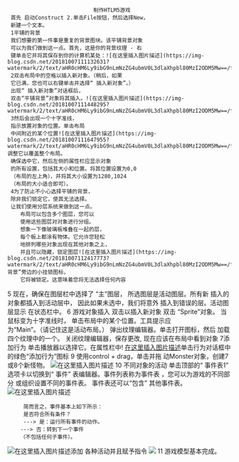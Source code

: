 ﻿                               制作HTLM5游戏
     首先 启动Construct 2.单击File按钮，然后选择New，
     新建一个文本。
     1平铺的背景
     我们想要的第一件事是重复的背景图块。该平铺背景对象
     可以为我们做到这一点。首先，这是你的背景纹理 - 右
     键单击​​它并将其保存到你的计算机某处：![在这里插入图片描述](https://img-blog.csdn.net/20181007111132631?watermark/2/text/aHR0cHM6Ly9ibG9nLmNzZG4ubmV0L3dlaXhpbl80MzI2ODM5Mw==/font/5a6L5L2T/fontsize/400/fill/I0JBQkFCMA==/dissolve/70)
     2双击布局中的空格以插入新对象。（稍后，如果
     它已满，您也可以右键单击并选择“ 插入新对象”。）
     出现“ 插入新对象”对话框后，
     双击“平铺背景”对象将其插入。![在这里插入图片描述](https://img-blog.csdn.net/20181007111448295?watermark/2/text/aHR0cHM6Ly9ibG9nLmNzZG4ubmV0L3dlaXhpbl80MzI2ODM5Mw==/font/5a6L5L2T/fontsize/400/fill/I0JBQkFCMA==/dissolve/70)
     3然后会出现一个十字准线，
     指示放置对象的位置。单击布局
     中间附近的某个位置![在这里插入图片描述](https://img-blog.csdn.net/20181007111647955?watermark/2/text/aHR0cHM6Ly9ibG9nLmNzZG4ubmV0L3dlaXhpbl80MzI2ODM5Mw==/font/5a6L5L2T/fontsize/400/fill/I0JBQkFCMA==/dissolve/70)调整它以覆盖整个布局。
     确保选中它，然后左侧的属性栏应显示对象
     的所有设置，包括其大小和位置。将其位置设置为0,0
     （布局的左上角），并将其大小设置为1280,1024
     （布局的大小适合即可）。
     4为了防止不小心选择平铺的背景，
     除非我们锁定它，使其无法选择。
     让我们使用分层系统来做到这一点。
        布局可以包含多个图层，您可以
        使用这些图层对对象进行分组。
        想象一下像玻璃板堆叠在一起的层，
        每个板上都涂有物体。它允许您轻松
        地排列哪些对象出现在其他对象之上，
        并且可以隐藏，锁定图层![在这里插入图片描述](https://img-blog.csdn.net/20181007112417773?watermark/2/text/aHR0cHM6Ly9ibG9nLmNzZG4ubmV0L3dlaXhpbl80MzI2ODM5Mw==/font/5a6L5L2T/fontsize/400/fill/I0JBQkFCMA==/dissolve/70)背景”旁边的小挂锁图标，
        它将被锁定。这意味着您将无法选择任何内容
  5      现在，确保在图层栏中选择了
      “主”图层，
        所选图层是活动图层。所有新
        插入的对象都插入到活动层中，
        因此如果未选中，我们将意外
        插入到错误的层。活动图层显示
        在状态栏中。
  6  游戏对象插入
       双击以插入新对象
       双击 “Sprite”对象。
       当鼠标变为十字准线时，
       单击布局中的某个位置。工具提示应         
       为“Main”。（请记住这是活动布局。）
       弹出纹理编辑器。单击打开图标，然后
       加载四个纹理中的一个。
        关闭纹理编辑器，保存更改,
        现在应该在布局中看到对象
    7添加行为
      单击播放器以选择它。在属性栏中!
      [在这里插入图片描述](https://img-blog.csdn.net/2018100711330915?watermark/2/text/aHR0cHM6Ly9ibG9nLmNzZG4ubmV0L3dlaXhpbl80MzI2ODM5Mw==/font/5a6L5L2T/fontsize/400/fill/I0JBQkFCMA==/dissolve/70)单击行为对话框中的绿色“添加行为”图标
      9 使用control + drag，单击并拖
      动Monster对象，创建7或8个新怪物。
         ![在这里插入图片描述](https://img-blog.csdn.net/20181007113617972?watermark/2/text/aHR0cHM6Ly9ibG9nLmNzZG4ubmV0L3dlaXhpbl80MzI2ODM5Mw==/font/5a6L5L2T/fontsize/400/fill/I0JBQkFCMA==/dissolve/70)
         10  不同对象的活动
         单击顶部的“ 事件表1”
         选项卡以切换到“ 事件”
         表编辑器。事件列表称为事件表
         ，您可以为游戏的不同部分
         或组织设置不同的事件表。
         事件表还可以“包含”
         其他事件表。![在这里插入图片描述](https://img-blog.csdn.net/20181007114103110?watermark/2/text/aHR0cHM6Ly9ibG9nLmNzZG4ubmV0L3dlaXhpbl80MzI2ODM5Mw==/font/5a6L5L2T/fontsize/400/fill/I0JBQkFCMA==/dissolve/70)

         简而言之，事件基本上如下所示：
         是否符合所有条件？
         ---> 是：运行所有事件的动作。
        ---> 否：转到下一个事件
        （不包括任何子事件）。
![在这里插入图片描述](https://img-blog.csdn.net/20181007114248150?watermark/2/text/aHR0cHM6Ly9ibG9nLmNzZG4ubmV0L3dlaXhpbl80MzI2ODM5Mw==/font/5a6L5L2T/fontsize/400/fill/I0JBQkFCMA==/dissolve/70)添加          各种活动并且赋予指令
![](https://img-blog.csdn.net/20181007114655351?watermark/2/text/aHR0cHM6Ly9ibG9nLmNzZG4ubmV0L3dlaXhpbl80MzI2ODM5Mw==/font/5a6L5L2T/fontsize/400/fill/I0JBQkFCMA==/dissolve/70)
11  游戏模型基本完成。
